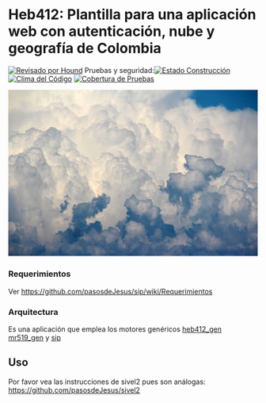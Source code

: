 # Heb412: Plantilla para una aplicación web con autenticación, nube y geografía de Colombia

[![Revisado por Hound](https://img.shields.io/badge/Reviewed_by-Hound-8E64B0.svg)](https://houndci.com) Pruebas y seguridad:[![Estado Construcción](https://gitlab.com/pasosdeJesus/heb412/badges/main/pipeline.svg)](https://gitlab.com/pasosdeJesus/heb412/-/pipelines?page=1&scope=all&ref=main) [![Clima del Código](https://codeclimate.com/github/pasosdeJesus/heb412/badges/gpa.svg)](https://codeclimate.com/github/pasosdeJesus/heb412) [![Cobertura de Pruebas](https://codeclimate.com/github/pasosdeJesus/heb412/badges/coverage.svg)](https://codeclimate.com/github/pasosdeJesus/heb412)

![Logo de heb412](https://raw.githubusercontent.com/pasosdeJesus/heb412/master/app/assets/images/logo.jpg)


### Requerimientos

Ver <https://github.com/pasosdeJesus/sip/wiki/Requerimientos>

### Arquitectura

Es una aplicación que emplea los motores genéricos 
[heb412_gen](https://github.com/pasosdeJesus/heb412_gen)
[mr519_gen](https://github.com/pasosdeJesus/mr519_gen)
y  [sip](https://github.com/pasosdeJesus/sip)


## Uso

Por favor vea las instrucciones de sivel2 pues son análogas:
<https://github.com/pasosdeJesus/sivel2>

